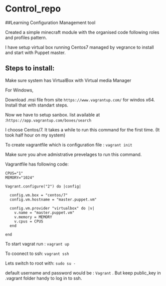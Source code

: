 # Control_repo
##Learning Configuration Management tool

Created a simple minecraft module with the organised code following roles and profiles pattern.

I have setup virtual box running Centos7 managed by vegrance to install and start with Puppet master. 

## Steps to install: 
Make sure system has VirtualBox with Virtual media Manager

For Windows, 

Download .msi file from site `https://www.vagrantup.com/` for windos x64.
Install that with standart steps. 

Now we have to setup sanbox. list available at :` https://app.vagrantup.com/boxes/search `

I choose Centos/7. It takes a while to run this command for the first time. (It took half hour on my system)

To create vagrantfile which is configuration file : `vagrant init`

Make sure you ahve admistrative prevelages to run this command.

Vagrantfile has following code:
```
CPUS="1"
MEMORY="1024"

Vagrant.configure("2") do |config|

  config.vm.box = "centos/7"
  config.vm.hostname = "master.puppet.vm"

  config.vm.provider "virtualbox" do |v|
    v.name = "master.puppet.vm"
    v.memory = MEMORY
    v.cpus = CPUS
  end

end

```


To start vagrat run : `vagrant up`

To coonect to ssh: `vagrant ssh`

Lets switch to root with: `sudo su -`

default username and password would be : `Vagrant` . But keep public_key in .vagrant folder handy to log in to ssh.



